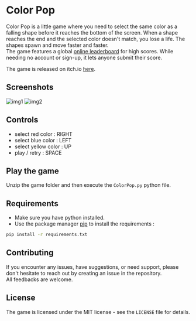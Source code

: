 # Color Pop

Color Pop is a little game where you need to select the same color as a falling shape before it reaches the bottom of the screen. When a shape reaches the end and the selected color doesn't match​, you lose a life. The shapes spawn and move faster and faster.  
The game features a global [online leaderboard](https://gbloxy.pythonanywhere.com/leaderboard/view/color_pop) for high scores. While needing no account or sign-up, it lets anyone submit their score.

The game is released on itch.io [here](https://g-bloxy.itch.io/color-pop).

## Screenshots

![img1](https://github.com/user-attachments/assets/81039ae3-043f-4ec3-9bf5-f8e0cf3db9a1)
![img2](https://github.com/user-attachments/assets/4d19cf24-7ab9-4c37-b509-dbb2e055ac85)

## Controls

+ select red color : RIGHT
+ select blue color : LEFT
+ select yellow color : UP
+ play / retry : SPACE

## Play the game

Unzip the game folder and then execute the `ColorPop.py` python file.

## Requirements

* Make sure you have python installed.  
* Use the package manager [pip](https://pip.pypa.io/en/stable/) to install the requirements :  
```bash
pip install -r requirements.txt
```

## Contributing
 
If you encounter any issues, have suggestions, or need support, please don't hesitate to reach out by creating an issue in the repository.  
All feedbacks are welcome.

## License

The game is licensed under the MIT license - see the `LICENSE` file for details.
